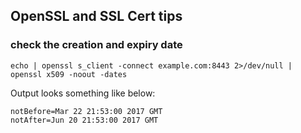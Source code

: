 ## OpenSSL and SSL Cert tips

### check the creation and expiry date

```shell
echo | openssl s_client -connect example.com:8443 2>/dev/null | openssl x509 -noout -dates
```

Output looks something like below:

```shell
notBefore=Mar 22 21:53:00 2017 GMT
notAfter=Jun 20 21:53:00 2017 GMT
```
